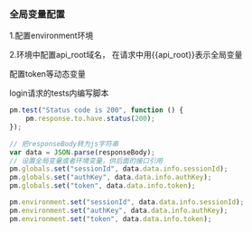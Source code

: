 ### 全局变量配置

1.配置environment环境

2.环境中配置api_root域名， 在请求中用{{api_root}}表示全局变量

配置token等动态变量

login请求的tests内编写脚本

```js
pm.test("Status code is 200", function () {
    pm.response.to.have.status(200);
});
 
// 把responseBody转为js字符串
var data = JSON.parse(responseBody);
// 设置全局变量或者环境变量，供后面的接口引用
pm.globals.set("sessionId", data.data.info.sessionId);
pm.globals.set("authKey", data.data.info.authKey);
pm.globals.set("token", data.data.info.token);

pm.environment.set("sessionId", data.data.info.sessionId);
pm.environment.set("authKey", data.data.info.authKey);
pm.environment.set("token", data.data.info.token);
```



